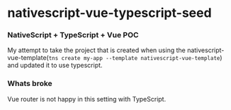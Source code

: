 # nativescript-vue-typescript-seed
### NativeScript + TypeScript + Vue POC

My attempt to take the project that is created when using the nativescript-vue-template(`tns create my-app --template nativescript-vue-template`) and updated it to use typescript.


### Whats broke
Vue router is not happy in this setting with TypeScript.
